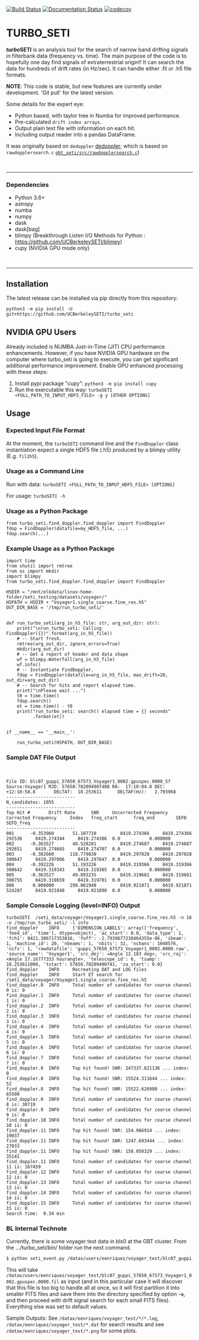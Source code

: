 [![Build Status](https://travis-ci.org/UCBerkeleySETI/turbo_seti.svg?branch=master)](https://travis-ci.org/UCBerkeleySETI/turbo_seti)
[![Documentation Status](https://readthedocs.org/projects/turbo-seti/badge/?version=latest)](https://turbo-seti.readthedocs.io/en/latest/?badge=latest)
[![codecov](https://codecov.io/gh/UCBerkeleySETI/turbo_seti/branch/master/graph/badge.svg)](https://codecov.io/gh/UCBerkeleySETI/turbo_seti)



TURBO_SETI
=============================

***turbo*SETI** is an analysis tool for the search of narrow band drifting signals in filterbank data (frequency vs. time).
The main purpose of the code is to hopefully one day find signals of extraterrestrial origin!!
It can search the data for hundreds of drift rates (in Hz/sec). It can handle either .fil or .h5 file formats.

**NOTE**:
This code is stable, but new features are currently under development.  'Git pull' for the latest version.

Some details for the expert eye:

- Python based, with taylor tree in Numba for improved performance.
- Pre-calculated `drift index arrays`.
- Output plain text file with information on each hit.
- Including output reader into a pandas DataFrame.

It was originally based on `dedoppler` [dedoppler](http://github.com/cs150bf/gbt_seti/); which is based on  `rawdopplersearch.c`  [`gbt_seti/src/rawdopplersearch.c`](https://github.com/UCBerkeleySETI/gbt_seti/tree/master/src/rawdopplersearch.c))

&nbsp;

-------------------

### Dependencies

- Python 3.6+
- astropy
- numba
- numpy
- dask
- dask[bag]
- blimpy (Breakthrough Listen I/O Methods for Python :  https://github.com/UCBerkeleySETI/blimpy)
- cupy (NVIDIA GPU mode only)

&nbsp;

--------------------------

## Installation

The latest release can be installed via pip directly from this repository:

`python3 -m pip install -U git+https://github.com/UCBerkeleySETI/turbo_seti`

## NVIDIA GPU Users

Already included is NUMBA Just-in-Time (JIT) CPU performance enhancements. However, if you have NVIDIA GPU hardware on the computer where turbo_seti is going to execute, you can get significant additional performance improvement.  Enable GPU enhanced processing with these steps:

1. Install pypi package "cupy":  `python3 -m pip install cupy`
2. Run the exercutable this way:  `turboSETI <FULL_PATH_TO_INPUT_HDF5_FILE> -g y [OTHER OPTIONS]`

## Usage

### Expected Input File Format

At the moment, the `turboSETI` command line and the `FindDoppler` class instantiation expect a single HDF5 file (.h5) produced by a blimpy utility (E.g. `fil2h5`).

### Usage as a Command Line

Run with data: `turboSETI <FULL_PATH_TO_INPUT_HDF5_FILE> [OPTIONS]`

For usage: `turboSETI -h`



### Usage as a Python Package

```
from turbo_seti.find_doppler.find_doppler import FindDoppler
fdop = FindDoppler(datafile=my_HDF5_file, ...)
fdop.search(...)
```

### Example Usage as a Python Package

```
import time
from shutil import rmtree
from os import mkdir
import blimpy
from turbo_seti.find_doppler.find_doppler import FindDoppler

H5DIR = "/mnt/elkdata/linux-home-folder/seti_testing/datasets/voyager/"
H5PATH = H5DIR + "Voyager1.single_coarse.fine_res.h5"
OUT_DIR_BASE = '/tmp/run_turbo_seti/'


def run_turbo_seti(arg_in_h5_file: str, arg_out_dir: str):
    print("\nrun_turbo_seti: Calling FindDoppler({})".format(arg_in_h5_file))
    # -- Start fresh.
    rmtree(arg_out_dir, ignore_errors=True)
    mkdir(arg_out_dir)
    # -- Get a report of header and data shape
    wf = blimpy.Waterfall(arg_in_h5_file)
    wf.info()
    # -- Instantiate FindDoppler.
    fdop = FindDoppler(datafile=arg_in_h5_file, max_drift=20, out_dir=arg_out_dir)
    # -- Search for hits and report elapsed time.
    print("\nPlease wait ...")
    t0 = time.time()
    fdop.search()
    et = time.time() - t0
    print("run_turbo_seti: search() elapsed time = {} seconds"
          .format(et))


if __name__ == '__main__':

    run_turbo_seti(H5PATH, OUT_DIR_BASE)
```


### Sample DAT File Output

&nbsp;

    File ID: blc07_guppi_57650_67573_Voyager1_0002.gpuspec.0000_57
    Source:Voyager1 MJD: 57650.782094907408 RA:  17:10:04.0 DEC:  +12:10:58.8       DELTAT:  18.253611      DELTAF(Hz):   2.793968
    --------------------------
    N_candidates: 1055
    --------------------------
    Top Hit #       Drift Rate      SNR     Uncorrected Frequency   Corrected Frequency     Index   freq_start      freq_end        SEFD    SEFD_freq
    --------------------------
    001      -0.353960       51.107710         8419.274366     8419.274366  292536     8419.274344     8419.274386  0.0           0.000000
    002      -0.363527       48.528281         8419.274687     8419.274687  292651     8419.274665     8419.274707  0.0           0.000000
    003      -0.382660      118.779830         8419.297028     8419.297028  300647     8419.297006     8419.297047  0.0           0.000000
    004      -0.392226       51.193226         8419.319366     8419.319366  308642     8419.319343     8419.319385  0.0           0.000000
    005      -0.363527       49.893235         8419.319681     8419.319681  308755     8419.319659     8419.319701  0.0           0.000000
    006       0.000000      298.061948         8419.921871     8419.921871  524287     8419.921848     8419.921890  0.0           0.000000

### Sample Console Logging (level=INFO) Output

```
turboSETI  /seti_data/voyager/Voyager1.single_coarse.fine_res.h5 -n 16 -o /tmp/run_turbo_seti/ -l info
find_doppler    INFO     {'DIMENSION_LABELS': array(['frequency', 'feed_id', 'time'], dtype=object), 'az_start': 0.0, 'data_type': 1, 'fch1': 8421.386717353016, 'foff': -2.7939677238464355e-06, 'ibeam': 1, 'machine_id': 20, 'nbeams': 1, 'nbits': 32, 'nchans': 1048576, 'nifs': 1, 'rawdatafile': 'guppi_57650_67573_Voyager1_0002.0000.raw', 'source_name': 'Voyager1', 'src_dej': <Angle 12.183 deg>, 'src_raj': <Angle 17.16777333 hourangle>, 'telescope_id': 6, 'tsamp': 18.253611008, 'tstart': 57650.78209490741, 'za_start': 0.0}
find_doppler    INFO     Recreating DAT and LOG files
find_doppler    INFO     Start ET search for /seti_data/voyager/Voyager1.single_coarse.fine_res.h5
find_doppler.0  INFO     Total number of candidates for coarse channel 0 is: 0
find_doppler.1  INFO     Total number of candidates for coarse channel 1 is: 0
find_doppler.2  INFO     Total number of candidates for coarse channel 2 is: 0
find_doppler.3  INFO     Total number of candidates for coarse channel 3 is: 0
find_doppler.4  INFO     Total number of candidates for coarse channel 4 is: 0
find_doppler.5  INFO     Total number of candidates for coarse channel 5 is: 0
find_doppler.6  INFO     Total number of candidates for coarse channel 6 is: 0
find_doppler.7  INFO     Total number of candidates for coarse channel 7 is: 0
find_doppler.8  INFO     Top hit found! SNR: 247337.821136 ... index: 0
find_doppler.8  INFO     Top hit found! SNR: 15524.311644 ... index: 52
find_doppler.8  INFO     Top hit found! SNR: 15522.626980 ... index: 65500
find_doppler.8  INFO     Total number of candidates for coarse channel 8 is: 30719
find_doppler.9  INFO     Total number of candidates for coarse channel 9 is: 0
find_doppler.10 INFO     Total number of candidates for coarse channel 10 is: 0
find_doppler.11 INFO     Top hit found! SNR: 154.966914 ... index: 19037
find_doppler.11 INFO     Top hit found! SNR: 1247.693444 ... index: 27033
find_doppler.11 INFO     Top hit found! SNR: 158.058329 ... index: 35141
find_doppler.11 INFO     Total number of candidates for coarse channel 11 is: 167459
find_doppler.12 INFO     Total number of candidates for coarse channel 12 is: 0
find_doppler.13 INFO     Total number of candidates for coarse channel 13 is: 0
find_doppler.14 INFO     Total number of candidates for coarse channel 14 is: 0
find_doppler.15 INFO     Total number of candidates for coarse channel 15 is: 0
Search time:  0.34 min
```

### BL Internal Technote

Currently, there is some voyager test data in bls0 at the GBT cluster.
From the .../turbo_seti/bin/ folder run the next command.

```bash
$ python seti_event.py /datax/users/eenriquez/voyager_test/blc07_guppi_57650_67573_Voyager1_0002.gpuspec.0000.fil -o <your_test_folder> -M 2
```

This will take `/datax/users/eenriquez/voyager_test/blc07_guppi_57650_67573_Voyager1_0002.gpuspec.0000.fil` as input (and in this particular case it will discover that this file is too big to handle all at once, so it will first partition it into smaller FITS files and save them into the directory specified by option **`-o`**, and then proceed with drift signal search for each small FITS files). Everything else was set to default values.

Sample Outputs:
See `/datax/eenriquez/voyager_test/*/*.log`, `/datax/eenriquez/voyager_test/*.dat` for search results and see `/datax/eenriquez/voyager_test/*.png` for some plots.



&nbsp;
--------------------------
